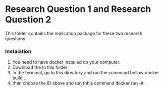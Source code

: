 # Research Question 1 and Research Question 2

This folder contains the replication package for these two research questions

### Instalation

1. You need to have docker installed on your computer.
2. Download the In this folder
3. In the terminal, go to this directory and run the command bellow
   docker build .
4. then choose the ID above and run thhis command
   docker run -it <ID>

